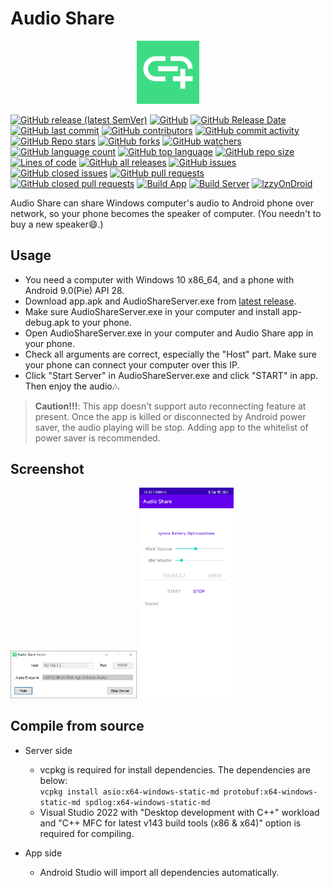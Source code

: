 # Audio Share
<p align="center">
    <img src="docs/img/icon.png" width="20%" alt="docs/img/icon.png">
</p>

[![GitHub release (latest SemVer)](https://img.shields.io/github/v/release/mkckr0/audio-share)](https://github.com/mkckr0/audio-share/releases/latest)
[![GitHub](https://img.shields.io/github/license/mkckr0/audio-share)](https://img.shields.io/github/license/mkckr0/audio-share)
[![GitHub Release Date](https://img.shields.io/github/release-date/mkckr0/audio-share)](https://img.shields.io/github/release-date/mkckr0/audio-share)
[![GitHub last commit](https://img.shields.io/github/last-commit/mkckr0/audio-share)](https://img.shields.io/github/last-commit/mkckr0/audio-share)
[![GitHub contributors](https://img.shields.io/github/contributors/mkckr0/audio-share)](https://img.shields.io/github/contributors/mkckr0/audio-share)
[![GitHub commit activity](https://img.shields.io/github/commit-activity/y/mkckr0/audio-share)](https://img.shields.io/github/commit-activity/y/mkckr0/audio-share)
[![GitHub Repo stars](https://img.shields.io/github/stars/mkckr0/audio-share)](https://img.shields.io/github/stars/mkckr0/audio-share)
[![GitHub forks](https://img.shields.io/github/forks/mkckr0/audio-share)](https://img.shields.io/github/forks/mkckr0/audio-share)
[![GitHub watchers](https://img.shields.io/github/watchers/mkckr0/audio-share)](https://img.shields.io/github/watchers/mkckr0/audio-share)
[![GitHub language count](https://img.shields.io/github/languages/count/mkckr0/audio-share)](https://img.shields.io/github/languages/count/mkckr0/audio-share)
[![GitHub top language](https://img.shields.io/github/languages/top/mkckr0/audio-share)](https://img.shields.io/github/languages/top/mkckr0/audio-share)
[![GitHub repo size](https://img.shields.io/github/repo-size/mkckr0/audio-share)](https://img.shields.io/github/repo-size/mkckr0/audio-share)
[![Lines of code](https://tokei.rs/b1/github/mkckr0/audio-share)](https://tokei.rs/b1/github/mkckr0/audio-share)
[![GitHub all releases](https://img.shields.io/github/downloads/mkckr0/audio-share/total)](https://img.shields.io/github/downloads/mkckr0/audio-share/total)
[![GitHub issues](https://img.shields.io/github/issues/mkckr0/audio-share)](https://img.shields.io/github/issues/mkckr0/audio-share)
[![GitHub closed issues](https://img.shields.io/github/issues-closed/mkckr0/audio-share)](https://img.shields.io/github/issues-closed/mkckr0/audio-share)
[![GitHub pull requests](https://img.shields.io/github/issues-pr/mkckr0/audio-share)](https://img.shields.io/github/issues-pr/mkckr0/audio-share)
[![GitHub closed pull requests](https://img.shields.io/github/issues-pr-closed/mkckr0/audio-share)](https://img.shields.io/github/issues-pr-closed/mkckr0/audio-share)
[![Build App](https://github.com/mkckr0/audio-share/actions/workflows/build_app.yml/badge.svg)](https://github.com/mkckr0/audio-share/actions/workflows/build_app.yml)
[![Build Server](https://github.com/mkckr0/audio-share/actions/workflows/build_server.yml/badge.svg)](https://github.com/mkckr0/audio-share/actions/workflows/build_server.yml)
[![lzzyOnDroid](https://img.shields.io/endpoint?url=https://apt.izzysoft.de/fdroid/api/v1/shield/io.github.mkckr0.audio_share_app)](https://apt.izzysoft.de/fdroid/index/apk/io.github.mkckr0.audio_share_app)

Audio Share can share Windows computer's audio to Android phone over network, so your phone becomes the speaker of computer. (You needn't to buy a new speaker😄.)

## Usage

- You need a computer with Windows 10 x86_64, and a phone with Android 9.0(Pie) API 28.
- Download app.apk and AudioShareServer.exe from [latest release](https://github.com/mkckr0/audio-share/releases/latest).
- Make sure AudioShareServer.exe in your computer and install app-debug.apk to your phone.
- Open AudioShareServer.exe in your computer and Audio Share app in your phone.
- Check all arguments are correct, especially the "Host" part. Make sure your phone can connect your computer over this IP.
- Click "Start Server" in AudioShareServer.exe and click "START" in app. Then enjoy the audio🎶.
> **Caution!!!**: This app doesn't support auto reconnecting feature at present. Once the app is killed  or disconnected by Android power saver, the audio playing will be stop. Adding app to the whitelist of power saver is recommended.

## Screenshot

<img src="docs/img/show_01.jpg" width="40%" alt="docs/img/show_01.jpg">
<img src="docs/img/show_02.jpg" width="30%" alt="docs/img/show_02.jpg">

## Compile from source

- Server side
    - vcpkg is required for install dependencies. The dependencies are below:   
    `vcpkg install asio:x64-windows-static-md protobuf:x64-windows-static-md spdlog:x64-windows-static-md`
    - Visual Studio 2022 with "Desktop development with C++" workload and "C++ MFC for latest v143 build tools (x86 & x64)" option is required for compiling.

- App side
    - Android Studio will import all dependencies automatically.
